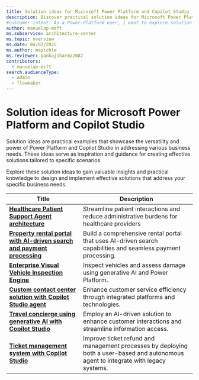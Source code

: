 ```yaml
---
title: Solution ideas for Microsoft Power Platform and Copilot Studio
description: Discover practical solution ideas for Microsoft Power Platform and Copilot Studio to address various business needs.
#customer intent: As a Power-Platform user, I want to explore solution ideas for Microsoft Power Platform and Copilot Studio so that I can address various business needs.
author: manuelap-msft
ms.subservice: architecture-center
ms.topic: overview
ms.date: 04/02/2025
ms.author: mapichle
ms.reviewer: pankajsharma2087
contributors: 
  - manuelap-msft
search.audienceType: 
  - admin
  - flowmaker
---
```


# Solution ideas for Microsoft Power Platform and Copilot Studio

Solution ideas are practical examples that showcase the versatility and power of Power Platform and Copilot Studio in addressing various business needs. These ideas serve as inspiration and guidance for creating effective solutions tailored to specific scenarios.

Explore these solution ideas to gain valuable insights and practical knowledge to design and implement effective solutions that address your specific business needs.

| Title | Description |
| --- | --- |
| **[Healthcare Patient Support Agent architecture](agent-healthcare-patient-support.md)** | Streamline patient interactions and reduce administrative burdens for healthcare providers |
| **[Property rental portal with AI-driven search and payment processing](agent-rental-portal.md)** | Build a comprehensive rental portal that uses AI-driven search capabilities and seamless payment processing. |
| **[Enterprise Visual Vehicle Inspection Engine](app-evvie.md)** | Inspect vehicles and assess damage using generative AI and Power Platform. |
| **[Custom contact center solution with Copilot Studio agent](agent-custom-contact-center.md)** | Enhance customer service efficiency through integrated platforms and technologies. |
| **[Travel concierge using generative AI with Copilot Studio](agent-travel-customer.md)** | Employ an AI-driven solution to enhance customer interactions and streamline information access. |
| **[Ticket management system with Copilot Studio](agent-ticket-and-refund.md)** | Improve ticket refund and management processes by deploying both a user-based and autonomous agent to integrate with legacy systems. |
